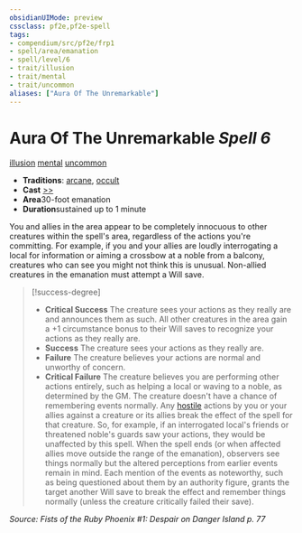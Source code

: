 ```yaml
---
obsidianUIMode: preview
cssclass: pf2e,pf2e-spell
tags:
- compendium/src/pf2e/frp1
- spell/area/emanation
- spell/level/6
- trait/illusion
- trait/mental
- trait/uncommon
aliases: ["Aura Of The Unremarkable"]
---
```

# Aura Of The Unremarkable *Spell 6*   
[illusion](../../rules/traits/illusion.md)  [mental](../../rules/traits/mental.md)  [uncommon](../../rules/traits/uncommon.md)  

- **Traditions**: [arcane](../../rules/traits/arcane.md), [occult](../../rules/traits/occult.md)
- **Cast** [>>](../../rules/core-rulebook/chapter-9-playing-the-game.md#Actions "Two-Action") 
- **Area**30-foot emanation
- **Duration**sustained up to 1 minute

You and allies in the area appear to be completely innocuous to other creatures within the spell's area, regardless of the actions you're committing. For example, if you and your allies are loudly interrogating a local for information or aiming a crossbow at a noble from a balcony, creatures who can see you might not think this is unusual. Non-allied creatures in the emanation must attempt a Will save.

> [!success-degree] 
> - **Critical Success** The creature sees your actions as they really are and announces them as such. All other creatures in the area gain a +1 circumstance bonus to their Will saves to recognize your actions as they really are.
> - **Success** The creature sees your actions as they really are.
> - **Failure** The creature believes your actions are normal and unworthy of concern.
> - **Critical Failure** The creature believes you are performing other actions entirely, such as helping a local or waving to a noble, as determined by the GM. The creature doesn't have a chance of remembering events normally. Any [hostile](../../rules/conditions.md#Hostile) actions by you or your allies against a creature or its allies break the effect of the spell for that creature. So, for example, if an interrogated local's friends or threatened noble's guards saw your actions, they would be unaffected by this spell. When the spell ends (or when affected allies move outside the range of the emanation), observers see things normally but the altered perceptions from earlier events remain in mind. Each mention of the events as noteworthy, such as being questioned about them by an authority figure, grants the target another Will save to break the effect and remember things normally (unless the creature critically failed their save).

*Source: Fists of the Ruby Phoenix #1: Despair on Danger Island p. 77*